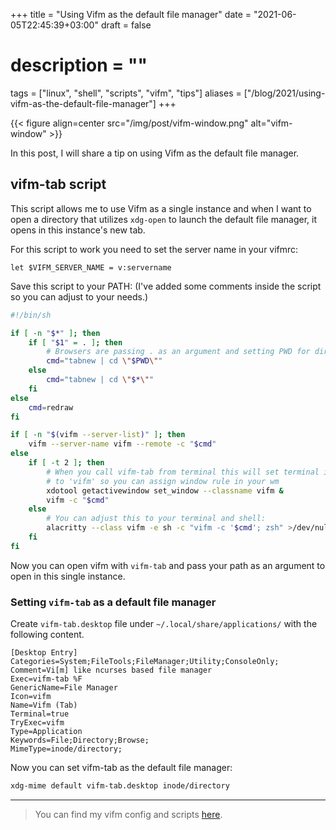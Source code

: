 +++
title = "Using Vifm as the default file manager"
date = "2021-06-05T22:45:39+03:00"
draft = false
# description = ""
tags = ["linux", "shell", "scripts", "vifm", "tips"]
aliases = ["/blog/2021/using-vifm-as-the-default-file-manager"]
+++

{{< figure align=center src="/img/post/vifm-window.png" alt="vifm-window" >}}

In this post, I will share a tip on using Vifm as the default file manager.

<!--more-->

## vifm-tab script
This script allows me to use Vifm as a single instance and when I want to open
a directory that utilizes `xdg-open` to launch the default file manager, it
opens in this instance's new tab.

For this script to work you need to set the server name in your vifmrc:
```vim
let $VIFM_SERVER_NAME = v:servername
```

Save this script to your PATH: (I've added some comments inside the script so
you can adjust to your needs.)
```sh
#!/bin/sh

if [ -n "$*" ]; then
	if [ "$1" = . ]; then
		# Browsers are passing . as an argument and setting PWD for dir path
		cmd="tabnew | cd \"$PWD\""
	else
		cmd="tabnew | cd \"$*\""
	fi
else
	cmd=redraw
fi

if [ -n "$(vifm --server-list)" ]; then
	vifm --server-name vifm --remote -c "$cmd"
else
	if [ -t 2 ]; then
		# When you call vifm-tab from terminal this will set terminal instance
		# to 'vifm' so you can assign window rule in your wm
		xdotool getactivewindow set_window --classname vifm &
		vifm -c "$cmd"
	else
		# You can adjust this to your terminal and shell:
		alacritty --class vifm -e sh -c "vifm -c '$cmd'; zsh" >/dev/null 2>&1 &
	fi
fi
```

Now you can open vifm with `vifm-tab` and pass your path as an argument to open
in this single instance.

### Setting `vifm-tab` as a default file manager

Create `vifm-tab.desktop` file under `~/.local/share/applications/` with the following content.
```
[Desktop Entry]
Categories=System;FileTools;FileManager;Utility;ConsoleOnly;
Comment=Vi[m] like ncurses based file manager
Exec=vifm-tab %F
GenericName=File Manager
Icon=vifm
Name=Vifm (Tab)
Terminal=true
TryExec=vifm
Type=Application
Keywords=File;Directory;Browse;
MimeType=inode/directory;
```

Now you can set vifm-tab as the default file manager:
```sh
xdg-mime default vifm-tab.desktop inode/directory
```

---

> You can find my vifm config and scripts [here](https://github.com/yusufaktepe/dotfiles).

